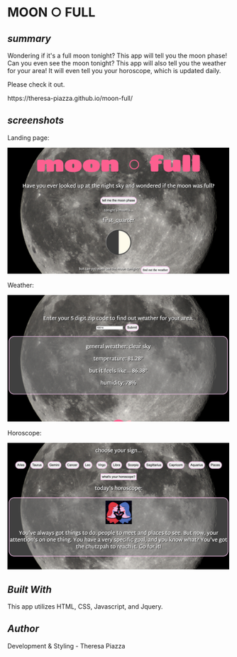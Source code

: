 
<h1>MOON ○ FULL</h1>

<i><h2>summary</h2></i>
<p>Wondering if it's a full moon tonight? This app will tell you the moon phase! Can you even see the moon tonight? This app will also tell you the weather for your area! It will even tell you your horoscope, which is updated daily. </p>

<p>Please check it out.</p>
https://theresa-piazza.github.io/moon-full/

<i><h2>screenshots</h2></i>
<p>Landing page:</p>
<img src="moonfull.jpg" width="500px" height="auto">

<p>Weather:</p>
<img src="weather.jpg" width="500px" height="auto">

<p>Horoscope:</p>
<img src="horoscope.jpg" width="500px" height="auto">

<i><h2>Built With</h2></i>

<p>This app utilizes HTML, CSS, Javascript, and Jquery.</p>


<i><h2>Author</h2></i>
<p>Development & Styling - Theresa Piazza</p>
